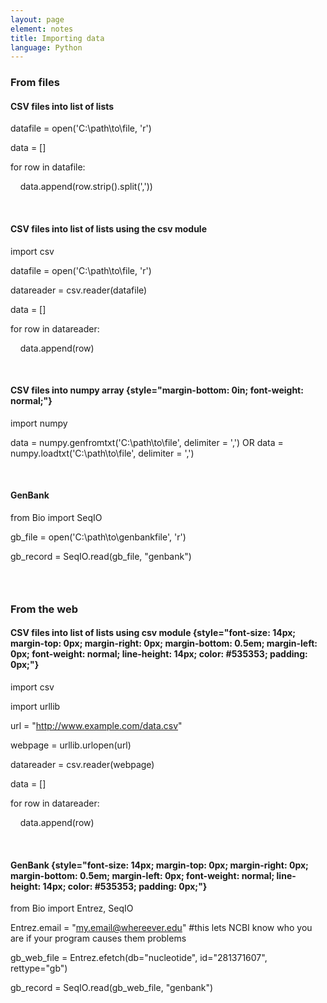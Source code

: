 ```yaml
---
layout: page
element: notes
title: Importing data
language: Python
---
```


### From files

#### CSV files into list of lists

datafile = open('C:\\path\\to\\file, 'r')

data = []

for row in datafile:

    data.append(row.strip().split(','))

 

#### CSV files into list of lists using the csv module

import csv

datafile = open('C:\\path\\to\\file, 'r')

datareader = csv.reader(datafile)

data = []

for row in datareader:

    data.append(row)

 

#### CSV files into numpy array {style="margin-bottom: 0in; font-weight: normal;"}

import numpy

data = numpy.genfromtxt('C:\\path\\to\\file', delimiter = ',') OR data =
numpy.loadtxt('C:\\path\\to\\file', delimiter = ',')

 

#### GenBank

from Bio import SeqIO

gb\_file = open('C:\\path\\to\\genbankfile', 'r')

gb\_record = SeqIO.read(gb\_file, "genbank")

###  

### From the web

#### CSV files into list of lists using csv module {style="font-size: 14px; margin-top: 0px; margin-right: 0px; margin-bottom: 0.5em; margin-left: 0px; font-weight: normal; line-height: 14px; color: #535353; padding: 0px;"}

import csv

import urllib

url = "http://www.example.com/data.csv"

webpage = urllib.urlopen(url)

datareader = csv.reader(webpage)

data = []

for row in datareader:

    data.append(row)

 

#### GenBank {style="font-size: 14px; margin-top: 0px; margin-right: 0px; margin-bottom: 0.5em; margin-left: 0px; font-weight: normal; line-height: 14px; color: #535353; padding: 0px;"}

from Bio import Entrez, SeqIO

Entrez.email = "my.email@whereever.edu" \#this lets NCBI know who you
are if your program causes them problems

gb\_web\_file = Entrez.efetch(db="nucleotide", id="281371607",
rettype="gb")

gb\_record = SeqIO.read(gb\_web\_file, "genbank")
